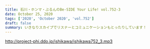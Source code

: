 ```yaml
---
title: 石川・ホンマ・ぶるんのBe-SIDE Your Life! vol.752-3
date: October 25, 2020
tags: ['2020', 'October 2020', 'vol.752']
draft: false
summary: いきなりスカイプでリスナーとコミュニケーションもとったりしています！
---
```


http://project-phi.ddo.jp/ishikawa/ishikawa752_3.mp3
